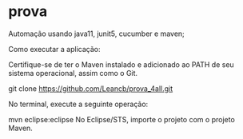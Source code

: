 # prova

Automação usando java11, junit5, cucumber e maven;

Como executar a aplicação:

Certifique-se de ter o Maven instalado e adicionado ao PATH de seu sistema operacional, assim como o Git.

git clone https://github.com/Leancb/prova_4all.git

No terminal, execute a seguinte operação:

mvn eclipse:eclipse No Eclipse/STS, importe o projeto com o projeto Maven.
